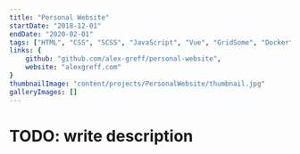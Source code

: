 ```yaml
---
title: "Personal Website"
startDate: "2018-12-01"
endDate: "2020-02-01"
tags: ["HTML", "CSS", "SCSS", "JavaScript", "Vue", "GridSome", "Docker", "Netlify"]
links: {
    github: "github.com/alex-greff/personal-website",
    website: "alexgreff.com"
}
thumbnailImage: "content/projects/PersonalWebsite/thumbnail.jpg"
galleryImages: []
---
```


# TODO: write description